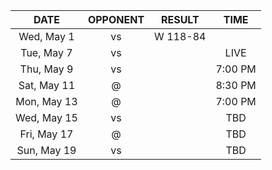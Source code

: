 |    DATE     |        OPPONENT         |  RESULT  |  TIME   |
|:-----------:|:-----------------------:|:--------:|:-------:|
| Wed, May 1  |     vs [](/r/heat)      | W 118-84 |         |
| Tue, May 7  | vs [](/r/clevelandcavs) |          |  LIVE   |
| Thu, May 9  | vs [](/r/clevelandcavs) |          | 7:00 PM |
| Sat, May 11 | @ [](/r/clevelandcavs)  |          | 8:30 PM |
| Mon, May 13 | @ [](/r/clevelandcavs)  |          | 7:00 PM |
| Wed, May 15 | vs [](/r/clevelandcavs) |          |   TBD   |
| Fri, May 17 | @ [](/r/clevelandcavs)  |          |   TBD   |
| Sun, May 19 | vs [](/r/clevelandcavs) |          |   TBD   |
